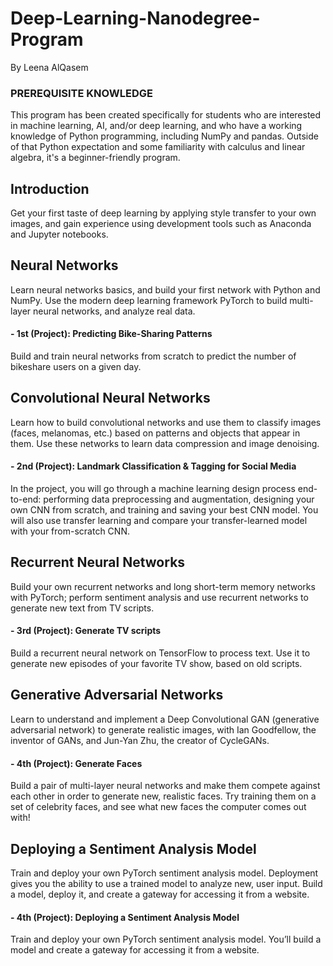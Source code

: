 # Deep-Learning-Nanodegree-Program
By Leena AlQasem


### PREREQUISITE KNOWLEDGE
This program has been created specifically for students who are interested in machine learning, AI, and/or deep learning, and who have a working knowledge of Python programming, including NumPy and pandas. Outside of that Python expectation and some familiarity with calculus and linear algebra, it's a beginner-friendly program.

## Introduction
Get your first taste of deep learning by applying style transfer to your own images, and gain experience using development tools such as Anaconda and Jupyter notebooks.

## Neural Networks
Learn neural networks basics, and build your first network with Python and NumPy. Use the modern deep learning framework PyTorch to build multi-layer neural networks, and analyze real data.

#### - 1st (Project): Predicting Bike-Sharing Patterns 
Build and train neural networks from scratch to predict the number of bikeshare users on a given day.

## Convolutional Neural Networks
Learn how to build convolutional networks and use them to classify images (faces, melanomas, etc.) based on patterns and objects that appear in them. Use these networks to learn data compression and image denoising.

#### - 2nd (Project): Landmark Classification & Tagging for Social Media
In the project, you will go through a machine learning design process end-to-end: performing data preprocessing and augmentation, designing your own CNN from scratch, and training and saving your best CNN model. You will also use transfer learning and compare your transfer-learned model with your from-scratch CNN.

## Recurrent Neural Networks
Build your own recurrent networks and long short-term memory networks with PyTorch; perform sentiment analysis and use recurrent networks to generate new text from TV scripts.

#### - 3rd (Project): Generate TV scripts
Build a recurrent neural network on TensorFlow to process text. Use it to generate new episodes of your favorite TV show, based on old scripts.

## Generative Adversarial Networks
Learn to understand and implement a Deep Convolutional GAN (generative adversarial network) to generate realistic images, with Ian Goodfellow, the inventor of GANs, and Jun-Yan Zhu, the creator of CycleGANs.

#### - 4th (Project): Generate Faces
Build a pair of multi-layer neural networks and make them compete against each other in order to generate new, realistic faces. Try training them on a set of celebrity faces, and see what new faces the computer comes out with!

## Deploying a Sentiment Analysis Model
Train and deploy your own PyTorch sentiment analysis model. Deployment gives you the ability to use a trained model to analyze new, user input. Build a model, deploy it, and create a gateway for accessing it from a website.

#### - 4th (Project): Deploying a Sentiment Analysis Model
Train and deploy your own PyTorch sentiment analysis model. You’ll build a model and create a gateway for accessing it from a website.
